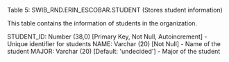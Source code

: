 Table 5: SWIB_RND.ERIN_ESCOBAR.STUDENT (Stores student information)

This table contains the information of students in the organization.

STUDENT_ID: Number (38,0) [Primary Key, Not Null, Autoincrement] - Unique identifier for students
NAME: Varchar (20) [Not Null] - Name of the student
MAJOR: Varchar (20) [Default: 'undecided'] - Major of the student